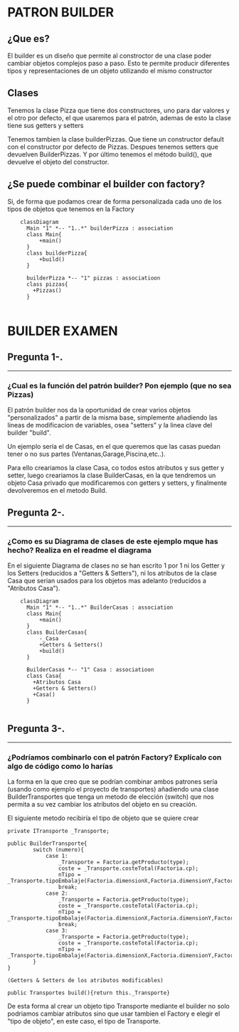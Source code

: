 # PATRON BUILDER 


## ¿Que es?
El builder es un diseño que permite al constroctor de una clase poder cambiar objetos complejos paso a paso. Esto te permite producir diferentes tipos y representaciones de un objeto utilizando el mismo constructor


## Clases
Tenemos la clase Pizza que tiene dos constructores, uno para dar valores y el otro por defecto, el que usaremos para el patrón,
ademas de esto la clase tiene sus getters y setters

Tenemos tambien la clase builderPizzas. Que tiene un constructor default con el constructor por defecto de Pizzas. Despues tenemos setters que devuelven BuilderPizzas. Y por último tenemos el método build(), que devuelve el objeto del constructor.



## ¿Se puede combinar el builder con factory?
Si, de forma que podamos crear de forma personalizada cada uno de los tipos de objetos que tenemos en la Factory


```mermaid
    classDiagram
      Main "1" *-- "1..*" builderPizza : association
      class Main{
          +main()
      }
      class builderPizza{
          +build()
      }
      
      builderPizza *-- "1" pizzas : associatioon
      class pizzas{
        +Pizzas()
      }
      

```


# BUILDER EXAMEN

## Pregunta 1-.

---

### ¿Cual es la función del patrón builder? Pon ejemplo (que no sea Pizzas)

El patrón builder nos da la oportunidad de crear varios objetos "personalizados" a partir
de la misma base, simplemente añadiendo las lineas de modificacion de variables, osea "setters"
y la linea clave del builder "build".

Un ejemplo sería el de Casas, en el que queremos que las casas puedan tener o no sus partes (Ventanas,Garage,Piscina,etc..).

Para ello creariamos la clase Casa, co todos estos atributos y sus getter y setter,
luego creariamos la clase BuilderCasas, en la que tendremos un objeto Casa privado que modificaremos con getters y setters,
y finalmente devolveremos en el metodo Build.

## Pregunta 2-.

---

### ¿Como es su Diagrama de clases de este ejemplo mque has hecho? Realiza en el readme el diagrama

En el siguiente Diagrama de clases no se han escrito 1 por 1 ni los Getter y los Setters (reducidos a "Getters & Setters"),
 ni los atributos de la clase Casa que serian usados para los objetos mas adelanto (reducidos a "Atributos Casa").


```mermaid
    classDiagram
      Main "1" *-- "1..*" BuilderCasas : association
      class Main{
          +main()
      }
      class BuilderCasas{
          -_Casa
          +Getters & Setters()
          +build()
      }
      
      BuilderCasas *-- "1" Casa : associatioon
      class Casa{
        +Atributos Casa
        +Getters & Setters()
        +Casa()
      }
      

```

## Pregunta 3-.

---

### ¿Podríamos combinarlo con el patrón Factory? Explícalo con algo de código como lo harías

La forma en la que creo que se podrían combinar ambos patrones sería (usando como ejemplo el proyecto de transportes) añadiendo una
clase BuilderTransportes que tenga un metodo de elección (switch) que nos permita a su vez cambiar los atributos del objeto
en su creación.

El siguiente metodo recibiría el tipo de objeto que se quiere crear
```
private ITransporte _Transporte;

public BuilderTransporte{
        switch (numero){
            case 1:
                _Transporte = Factoria.getProducto(type);
                coste = _Transporte.costeTotal(Factoria.cp);
                nTipo = _Transporte.tipoEmbalaje(Factoria.dimensionX,Factoria.dimensionY,Factoria.dimensionZ,Factoria.peso);
                break;
            case 2:
                _Transporte = Factoria.getProducto(type);
                coste = _Transporte.costeTotal(Factoria.cp);
                nTipo = _Transporte.tipoEmbalaje(Factoria.dimensionX,Factoria.dimensionY,Factoria.dimensionZ,Factoria.peso);
                break;
            case 3:
                _Transporte = Factoria.getProducto(type);
                coste = _Transporte.costeTotal(Factoria.cp);
                nTipo = _Transporte.tipoEmbalaje(Factoria.dimensionX,Factoria.dimensionY,Factoria.dimensionZ,Factoria.peso);
        }
}

(Getters & Setters de los atributos modificables)

public Transportes build(){return this._Transporte}

```

De esta forma al crear un objeto tipo Transporte mediante el builder no solo podriamos cambiar atributos sino que usar tambien el
Factory e elegir el "tipo de objeto", en este caso, el tipo de Transporte.